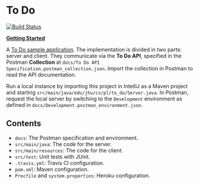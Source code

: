 To Do
=====

[![Build Status](https://travis-ci.org/jhu-oose/todo.svg?branch=master)](https://travis-ci.org/jhu-oose/todo)

[**Getting Started**](http://pl.cs.jhu.edu/oose/movies/todo.mp4)

A [To Do sample application](https://oose-to-do.herokuapp.com). The implementation is divided in two parts: server and client. They communicate via the **To Do API**, specified in the Postman **Collection** at `docs/To Do API Specification.postman_collection.json`. Import the collection in Postman to read the API documentation.

Run a local instance by importing this project in IntelliJ as a Maven project and starting `src/main/java/edu/jhu/cs/pl/to_do/Server.java`. In Postman, request the local server by switching to the `Development` environment as defined in `docs/Development.postman_environment.json`.

Contents
--------

- `docs`: The Postman specification and environment.
- `src/main/java`: The code for the server.
- `src/main/resources`: The code for the client.
- `src/test`: Unit tests with JUnit.
- `.travis.yml`: Travis CI configuration.
- `pom.xml`: Maven configuration.
- `Procfile` and `system.properties`: Heroku configuration.
